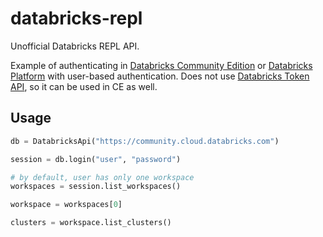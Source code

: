 # databricks-repl
Unofficial Databricks REPL API.

Example of authenticating in [Databricks Community Edition](https://databricks.com/product/faq/community-edition)
or [Databricks Platform](https://databricks.com/product/unified-analytics-platform) with user-based authentication.
Does not use [Databricks Token API](https://docs.databricks.com/api/latest/tokens.html), so it can be used in CE as well.

## Usage
```python
db = DatabricksApi("https://community.cloud.databricks.com")

session = db.login("user", "password")

# by default, user has only one workspace
workspaces = session.list_workspaces()

workspace = workspaces[0]

clusters = workspace.list_clusters()
```
